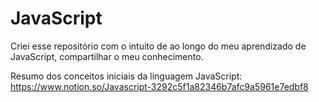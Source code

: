 # JavaScript
Criei esse repositório com o intuito de ao longo do meu aprendizado de JavaScript, compartilhar o meu conhecimento.

Resumo dos conceitos iniciais da linguagem JavaScript: https://www.notion.so/Javascript-3292c5f1a82346b7afc9a5961e7edbf8
